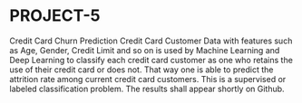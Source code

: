 # PROJECT-5
Credit Card Churn Prediction
Credit Card Customer Data with features such as Age, Gender, Credit Limit and so on is used by Machine Learning and Deep Learning to classify each credit card customer as one who retains the use of their credit card or does not. That way one is able to predict the attrition rate among current credit card customers. This is a supervised or labeled classification problem. The results shall appear shortly on Github.
